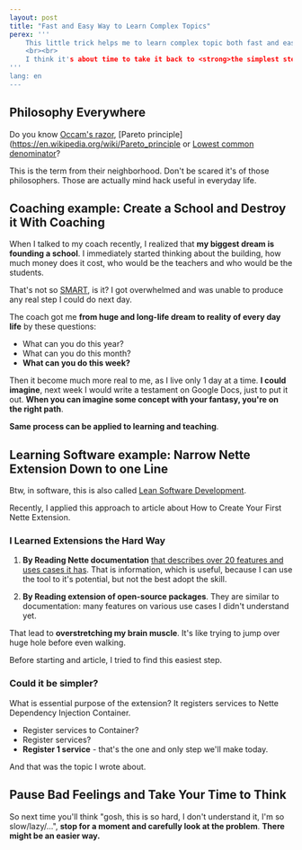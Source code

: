 ```yaml
---
layout: post
title: "Fast and Easy Way to Learn Complex Topics"
perex: '''
    This little trick helps me to learn complex topic both fast and easy. It works very well during my lectures and posts. In Informatics, people tend to make issues more complex than it is necessary. It slows down the learning steep with no added value.
    <br><br>
    I think it's about time to take it back to <strong>the simplest step</strong> and make learning faster (or machines will). Today I will show you how.
'''
lang: en
---
```


## Philosophy Everywhere

Do you know [Occam's razor](https://simple.wikipedia.org/wiki/Occam's_razor), [Pareto principle](https://en.wikipedia.org/wiki/Pareto_principle or [Lowest common denominator](https://en.wikipedia.org/wiki/Lowest_common_denominator)?

This is the term from their neighborhood. Don't be scared it's of those philosophers. Those are actually mind hack useful in everyday life.


## Coaching example: Create a School and Destroy it With Coaching

When I talked to my coach recently, I realized that **my biggest dream is founding a school**. I immediately started thinking about the building, how much money does it cost, who would be the teachers and who would be the students.

That's not so [SMART](https://en.wikipedia.org/wiki/SMART_criteria), is it? I got overwhelmed and was unable to produce any real step I could do next day.

The coach got me **from huge and long-life dream to reality of every day life** by these questions:

- What can you do this year?
- What can you do this month?
- **What can you do this week?**

Then it become much more real to me, as I live only 1 day at a time. **I could imagine**, next week I would write a testament on Google Docs, just to put it out. **When you can imagine some concept with your fantasy, you're on the right path**.

**Same process can be applied to learning and teaching**.


## Learning Software example: Narrow Nette Extension Down to one Line

Btw, in software, this is also called [Lean Software Development](https://en.wikipedia.org/wiki/Lean_software_development).

Recently, I applied this approach to article about How to Create Your First Nette Extension.

### I Learned Extensions the Hard Way

1. **By Reading Nette documentation** [that describes over 20 features and uses cases it has](https://doc.nette.org/en/last/di-extensions). That is information, which is useful, because I can use the tool to it's potential, but not the best adopt the skill.

2. **By Reading extension of open-source packages**. They are similar to documentation: many features on various use cases I didn't understand yet.

That lead to **overstretching my brain muscle**. It's like trying to jump over huge hole before even walking.

Before starting and article, I tried to find this easiest step.

### Could it be simpler?

What is essential purpose of the extension? It registers services to Nette Dependency Injection Container.

- Register services to Container?
- Register services?
- **Register 1 service** - that's the one and only step we'll make today.

And that was the topic I wrote about.


## Pause Bad Feelings and Take Your Time to Think

So next time you'll think "gosh, this is so hard, I don't understand it, I'm so slow/lazy/...", **stop for a moment and carefully look at the problem**. **There might be an easier way.**
